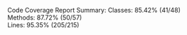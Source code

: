 

Code Coverage Report Summary:
  Classes: 85.42% (41/48)    
  Methods: 87.72% (50/57)    
  Lines:   95.35% (205/215)  

